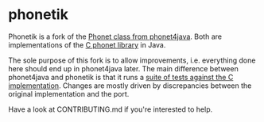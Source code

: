 phonetik
========

Phonetik is a fork of the [Phonet class from phonet4java](http://code.google.com/p/phonet4java/source/browse/trunk/src/main/java/com/googlecode/phonet4java/Phonet.java).  Both are implementations of the [C phonet library](http://www.heise.de/ct/ftp/99/25/252/) in Java.

The sole purpose of this fork is to allow improvements, i.e. everything done here should end up in phonet4java later. The main difference between phonet4java and phonetik is that it runs a [suite of tests against the C implementation](http://theyougen.blogspot.com/2012/12/analogous-function-testing-legacy-c.html). Changes are mostly driven by discrepancies between the original implementation and the port.

Have a look at CONTRIBUTING.md if you're interested to help.
